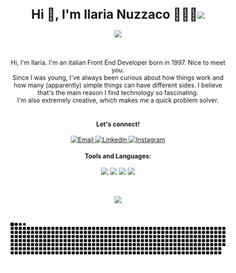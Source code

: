 
<h1 align="center"><b>Hi 👋, I'm Ilaria Nuzzaco 👩🏻‍💻</b><img src="https://media.giphy.com/media/hvRJCLFzcasrR4ia7z/giphy.gif" width="35"></h1>
<!--  -->
<p align="center">
  <a href="https://github.com/DenverCoder1/readme-typing-svg"><img src="https://readme-typing-svg.herokuapp.com?font=Time+New+Roman&color=cyan&size=25&center=true&vCenter=true&width=600&height=100&lines=Front-End+Developer,;Active+Learner,;Creative,;Problem+Solver;"></a>
</p>
</br>
	<p align="center">
Hi, I'm Ilaria. I'm an italian Front End Developer born in 1997. Nice to meet you.
</br>
Since I was young, I've always been curious about how things work and how many (apparently) simple things can have different sides.
I believe that's the main reason I find technology so fascinating.
</br>
I'm also extremely creative, which makes me a quick problem solver.

</br>
</br>

<h4 align="center">Let's connect!</h4>
<p>
<div align="center">
  <a href="mailto:ilarianuzzaco@live.it" rel="nofollow">
  <img alt="Email" width="80px" src="https://img.shields.io/badge/Gmail-D14836?style=for-the-badge&logo=gmail&logoColor=white"
   style="max-width: 100%;">
  </a>
  <a href="https://www.linkedin.com/in/ilaria-nuzzaco-front-end-developer/" rel="nofollow">
  <img alt="Linkedin" width="100px" src="https://img.shields.io/badge/LinkedIn-0077B5?style=for-the-badge&logo=linkedin&logoColor=white"
   style="max-width: 100%;">
  </a>
  <a href="https://www.instagram.com/ilaria.nuzzaco/" rel="nofollow">
  <img alt="Instagram" width="110px" src="https://img.shields.io/badge/Instagram-E4405F?style=for-the-badge&logo=instagram&logoColor=white"
   style="max-width: 100%;">
  </a>

</div>

<h4 align="center">Tools and Languages:</h4>
<p>
<div align="center">
  <img src="https://img.shields.io/badge/HTML5-E34F26?style=for-the-badge&logo=html5&logoColor=white">
  <img src="https://img.shields.io/badge/CSS3-1572B6?style=for-the-badge&logo=css3&logoColor=white">
  <img src="https://img.shields.io/badge/JavaScript-F7DF1E?style=for-the-badge&logo=JavaScript&logoColor=white">
  <img src="https://img.shields.io/badge/React-20232A?style=for-the-badge&logo=react&logoColor=61DAFB">
  
</div>
</p>
</p>

</br>

<p align="center">
  <a href="http://ila1997.com/">
    <img width="50%" src="https://github-readme-stats.vercel.app/api/top-langs/?username=Ila1997&theme=radical&bg_color=282828&hide_border=true&include_all_commits=true&count_private=true&layout=compact">
  </a>
</p>

</br>

<!--- snake -->
<div align="center">
  <img  src="https://github.com/1999AZZAR/1999AZZAR/blob/main/resources/img/grid-snake.svg"
       alt="snake" /></a>
</div>
